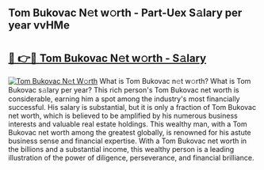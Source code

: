 ## Tom Bukovac N𝚎t w𝚘rth - Part-Uex S𝚊lary per year vvHMe

# <h2><a href="http://gc3kpv7.nevu.top/?p=Tom+Bukovac">🔗 👉🔴 Tom Bukovac N𝚎t w𝚘rth - S𝚊lary</a></h2>

[![Tom Bukovac N𝚎t W𝚘rth](https://i.imgur.com/Oavwk0R.jpeg)](http://gc3kpv7.nevu.top/?p=Tom+Bukovac)
What is Tom Bukovac n𝚎t w𝚘rth? What is Tom Bukovac s𝚊lary per year?
This rich person's Tom Bukovac net worth is considerable, earning him a spot among the industry's most financially successful. His salary is substantial, but it is only a fraction of Tom Bukovac net worth, which is believed to be amplified by his numerous business interests and valuable real estate holdings. This wealthy man, with a Tom Bukovac net worth among the greatest globally, is renowned for his astute business sense and financial expertise. With a Tom Bukovac net worth in the billions and a substantial income, this wealthy person is a leading illustration of the power of diligence, perseverance, and financial brilliance.
